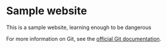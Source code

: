 # Sample website


This is a sample website, learning enough to be dangerous

For more information on Git, see the
[official Git documentation](https://git-scm.com/).